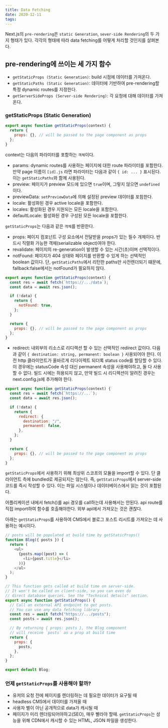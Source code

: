 ```yaml
---
title: Data Fetching
date: 2020-12-11
tags:
---
```


Next.js의 `pre-rendering`은 `static Generation`, `sever-side Rendering`의 두 가지 형태가 있다. 각각의 형태에 따라 data fetching를 어떻게 처리할 것인지를 살펴본다.

## pre-rendering에 쓰이는 세 가지 함수

- `getStaticProps (Static Generation)`: build 시점에 데이터를 가져온다.
- `getStaticPaths (Static Generation)`: 데이터에 기반하여 pre-rendering할 특정 dynamic routes를 지정한다.
- `getServerSideProps (Server-side Rendering)`: 각 요청에 대해 데이터를 가져온다.

### getStaticProps (Static Generation)

```javascript
export async function getStaticProps(context) {
  return {
    props: {}, // will be passed to the page component as props
  };
}
```

context는 다음의 파라미터를 포함하는 `객체`이다.

- params: dynamic routes를 사용하는 페이지에 대한 route 파라미터를 포함한다. 만약 page 이름이 `[id].js` 라면 파라미터는 다음과 같이 `{ id: ... }` 표시된다. 이는 `getStaticPaths`와 함께 사용된다.
- preview: 페이지가 preview 모드에 있으면 `true`이며, 그렇지 않으면 `undefined`이다.
- previewData: `setPreviewData`에 의해 설정된 preview 데이터를 포힘한다.
- locale: 활성화된 경우 active locale을 포함한다.
- locales: 활성화된 경우 지원되는 모든 locale을 포함한다.
- defaultLocale: 활성화된 경우 구성된 모든 locale을 포함한다.

`getStaticProps`는 다음과 같은 `객체`를 반환한다.

- props: 페이지 컴포넌트 구성 요소에서 전달받을 props가 있는 필수 개체이다. 반드시 직렬화 가능한 객체(serializable object)여야 한다.
- revalidate: 페이지의 re-generation이 발생할 수 있는 시간(초)이며 선택적이다.
- notFound: 페이지가 404 상태와 페이지를 반환할 수 있게 하는 선택적인 boolean 값이다. 단, `getStaticPaths`에서 리턴한 paths만 사전렌더되기 떄문에, fallback:false에서는 notFound가 필요하지 않다.

```javascript
export async function getStaticProps(context) {
  const res = await fetch(`https://.../data`);
  const data = await res.json();

  if (!data) {
    return {
      notFound: true,
    };
  }

  return {
    props: {}, // will be passed to the page component as props
  };
}
```

- redirect: 내외부의 리소스로 리디렉션 할 수 있는 선택적인 redirect 값이다. 다음과 같이 `{ destination: string, permanent: boolean }` 사용되어야 한다. 이전 http 클라이언트가 올바르게 리다이렉트 되더록 status code를 할당할 수 있다. 이 경우에는 statusCode 속성 대신 permanent 속성을 사용해야하고, 둘 다 사용할 수 없다. 빌드 시에는 허용되지 않고, 만약 빌드 시 리디렉션이 알려진 경우는 next.config.js에 추가해야 한다.

```javascript
export async function getStaticProps(context) {
  const res = await fetch(`https://...`);
  const data = await res.json();

  if (!data) {
    return {
      redirect: {
        destination: "/",
        permanent: false,
      },
    };
  }

  return {
    props: {}, // will be passed to the page component as props
  };
}
```

`getStaticProps`에서 사용하기 위해 최상위 스코프의 모듈을 import할 수 있다. 단 클라이언트 측에 bundled로 제공되지는 않는다. 즉, `getStaticProps`에서 server-side 코드를 즉시 작성할 수 있다. 이는 파일 시스템이나 데이터베이스에서 읽는 것이 포함된다.

어플리케이션 내에서 fetch()를 api 경오를 call하는데 사용해서는 안된다. api route를 직접 import하여 함수를 호출해야한다. 외부 api에서 가져오는 것은 괜찮다.

아래는 `getStaticProps`를 사용하여 CMS에서 블로그 포스트 리시트를 가져오는 데 사용하는 예시이다.

```javascript
// posts will be populated at build time by getStaticProps()
function Blog({ posts }) {
  return (
    <ul>
      {posts.map((post) => (
        <li>{post.title}</li>
      ))}
    </ul>
  );
}

// This function gets called at build time on server-side.
// It won't be called on client-side, so you can even do
// direct database queries. See the "Technical details" section.
export async function getStaticProps() {
  // Call an external API endpoint to get posts.
  // You can use any data fetching library
  const res = await fetch("https://.../posts");
  const posts = await res.json();

  // By returning { props: posts }, the Blog component
  // will receive `posts` as a prop at build time
  return {
    props: {
      posts,
    },
  };
}

export default Blog;
```

### 언제 `getStaticProps`를 사용해야 할까?

- 유저의 요청 전에 페이지를 렌더링하는 데 필요한 데이터가 요구될 때
- headless CMS에서 데이터를 가져올 때
- 사용자 별이 아닌 공개적으로 data가 캐시될 때
- 페이지가 미리 렌더링되어야하고(SEO), 매우 빨라야 할때. `getStaticProps`는 성능을 위해 CDN에서 캐시할 수 있는 HTML, JSON 파일을 생성한다.
